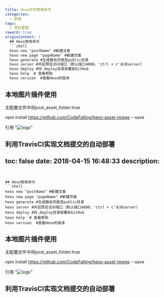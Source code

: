 ```yaml
---
title: Hexo中的常用命令
categories:
  - 前端
tags:
  - 项目管理
reward: true
originContent: |
  ## Hexo常用命令
  ```shell
  hexo new "postName" #新建文章
  hexo new page "pageName" #新建页面
  hexo generate #生成静态页面至public目录
  hexo server #开启预览访问端口（默认端口4000，'ctrl + c'关闭server）
  hexo deploy #将.deploy目录部署到GitHub
  hexo help  # 查看帮助
  hexo version  #查看Hexo的版本
  ```

  ## 本地图片插件使用
  主配置文件中将post_asset_folder:true

  npm install https://github.com/CodeFalling/hexo-asset-image --save

  引用 "![logo](src/log.jpg)"


  ## 利用TravisCI实现文档提交的自动部署
toc: false
date: 2018-04-15 16:48:33
description:
---
```


## Hexo常用命令
```shell
hexo new "postName" #新建文章
hexo new page "pageName" #新建页面
hexo generate #生成静态页面至public目录
hexo server #开启预览访问端口（默认端口4000，'ctrl + c'关闭server）
hexo deploy #将.deploy目录部署到GitHub
hexo help  # 查看帮助
hexo version  #查看Hexo的版本
```

## 本地图片插件使用
主配置文件中将post_asset_folder:true

npm install https://github.com/CodeFalling/hexo-asset-image --save

引用 "![logo](src/log.jpg)"


## 利用TravisCI实现文档提交的自动部署

